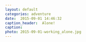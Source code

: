 ```yaml
---
layout: default
categories: adventure
date:  2015-09-01 14:46:32 
caption_header:  Alone!
caption: 
photo: 2015-09-01-working_alone.jpg
---
```


